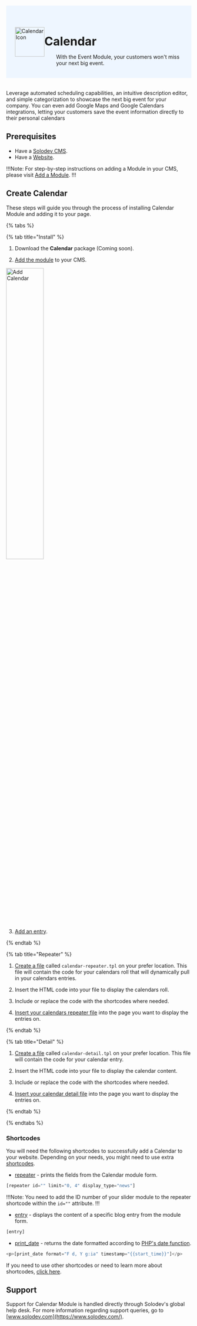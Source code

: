 #

<div style="display: flex; align-items: center; justify-content: space-between; padding: 2rem 1.5rem; margin-bottom: 2rem; background-color: #eef6ff;">
  <div style="display: flex; align-items: center; justify-content: start;">
    <img src="/static/images/logos/calendar-module-icon.jpg" alt="Calendar Icon" style="width: 80px;">
    <div>
      <h1 style="margin-left: 0; font-size: 2rem; margin-bottom: 0.25rem;">Calendar</h1>
      <p style="padding-left: 2rem; margin-bottom: 0;">With the Event Module, your customers won't miss your next big event.</p>
    </div>
  </div>
</div>

Leverage automated scheduling capabilities, an intuitive description editor, and simple categorization to showcase the next big event for your company. You can even add Google Maps and Google Calendars integrations, letting your customers save the event information directly to their personal calendars

## Prerequisites

- Have a [Solodev CMS](/quickstart).
- Have a [Website](/workspace/websites/add-website/).

!!!Note: 
For step-by-step instructions on adding a Module in your CMS, please visit [Add a Module](/workspace/modules/add-module/).
!!!

## Create Calendar

These steps will guide you through the process of installing Calendar Module and adding it to your page.

{% tabs %}

{% tab title="Install" %}

1. Download the **Calendar** package (Coming soon).

2. [Add the module](/workspace/modules/add-module/) to your CMS.

<img src="/static/images/modules/calendar/add-calendar.jpg" alt="Add Calendar" style="width: 45%; margin-bottom: 20px;">

3. [Add an entry](/workspace/modules/module/add-entry/).

{% endtab %}

{% tab title="Repeater" %}

1. [Create a file](/workspace/websites/add-file/) called `calendar-repeater.tpl` on your prefer location. This file will contain the code for your calendars roll that will dynamically pull in your calendars entries.

2. Insert the HTML code into your file to display the calendars roll.

3. Include or replace the code with the shortcodes where needed.

4. [Insert your calendars repeater file](/workspace/websites/page/#add-a-file-to-page) into the page you want to display the entries on.

{% endtab %}

{% tab title="Detail" %}

1. [Create a file](/workspace/websites/add-file/) called `calendar-detail.tpl` on your prefer location. This file will contain the code for your calendar entry.

2. Insert the HTML code into your file to display the calendar content.

3. Include or replace the code with the shortcodes where needed.

4. [Insert your calendar detail file](/workspace/websites/page/#add-a-file-to-page) into the page you want to display the entries on.

{% endtab %}

{% endtabs %}

### Shortcodes

You will need the following shortcodes to successfully add a Calendar to your website. Depending on your needs, you might need to use extra [shortcodes](/shortcodes/).

- [repeater](/shortcodes/module/repeater) - prints the fields from the Calendar module form.

```js
[repeater id="" limit="0, 4" display_type="news"]
```

!!!Note:
You need to add the ID number of your slider module to the repeater shortcode within the `id=""` attribute.
!!!

- [entry](/shortcodes/module/#entry) - displays the content of a specific blog entry from the module form.

```js
[entry]
```

- [print_date](/shortcodes/core/print-date/) - returns the date formatted according to [PHP's date function](https://www.php.net/manual/en/function.date.php).

```js
<p>[print_date format="F d, Y g:ia" timestamp="{{start_time}}"]</p>
```
<!-- {{{start_time}}} -->
If you need to use other shortcodes or need to learn more about shortcodes, [click here](/shortcodes/).

## Support

Support for Calendar Module is handled directly through Solodev's global help desk. For more information regarding support queries, go to [www.solodev.com](https://www.solodev.com/).
